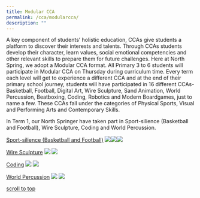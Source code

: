 ```yaml
---
title: Modular CCA
permalink: /cca/modularcca/
description: ""
---
```

A key component of students’ holistic education, CCAs give students a platform to discover their interests and talents. Through CCAs students develop their character, learn values, social emotional competencies and other relevant skills to prepare them for future challenges. Here at North Spring, we adopt a Modular CCA format. All Primary 3 to 6 students will participate in Modular CCA on Thursday during curriculum time. Every term each level will get to experience a different CCA and at the end of their primary school journey, students will have participated in 16 different CCAs- Basketball, Football, Digital Art, Wire Sculpture, Sand Animation, World Percussion, Beatboxing, Coding, Robotics and Modern Boardgames, just to name a few. These CCAs fall under the categories of Physical Sports, Visual and Performing Arts and Contemporary Skills.&nbsp; &nbsp;

In Term 1, our North Springer have taken part in Sport-silience (Basketball and Football), Wire Sculpture, Coding and World Percussion.

<u>Sport-silience (Basketball and Football)</u>
![](/images/CCA%20Page/cca%201%20%20.jpg)![](/images/CCA%20Page/cca%202%20%20.jpg)![](/images/CCA%20Page/cca%203%20%20.jpg)

<u>Wire Sculpture</u>
![](/images/CCA%20Page/cca%204%20%20.jpg)
![](/images/CCA%20Page/cca%205%20%20.jpg)

<u>Coding</u>
![](/images/CCA%20Page/cca%206%20%20.jpg)
![](/images/CCA%20Page/cca%207%20%20.jpg)

<u>World Percussion</u>
![](/images/CCA%20Page/cca%208%20%20.jpg)
![](/images/CCA%20Page/cca%20%209%20%20.jpg)

<a href="#top"> scroll to top </a>